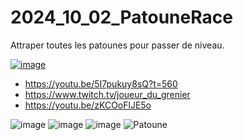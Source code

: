 # 2024_10_02_PatouneRace
Attraper toutes les patounes pour passer de niveau.




[![image](https://github.com/user-attachments/assets/2f2e29fc-db5e-4f6b-8f96-79b7c9b4126b)](https://youtu.be/5I7pukuy8sQ?t=560)
- https://youtu.be/5I7pukuy8sQ?t=560
- https://www.twitch.tv/joueur_du_grenier
- https://youtu.be/zKCOoFlJE5o


![image](https://github.com/user-attachments/assets/6d43c8ce-b5ea-430a-b3da-91695ae5c039)
![image](https://github.com/user-attachments/assets/e58df45b-b2db-443a-a241-417887fd7602)
![image](https://github.com/user-attachments/assets/92c519b5-1a59-4691-9def-98de0a7366cd)
![Patoune](https://github.com/user-attachments/assets/43547bd8-46ee-4216-a67d-a99f5d5626ef)
